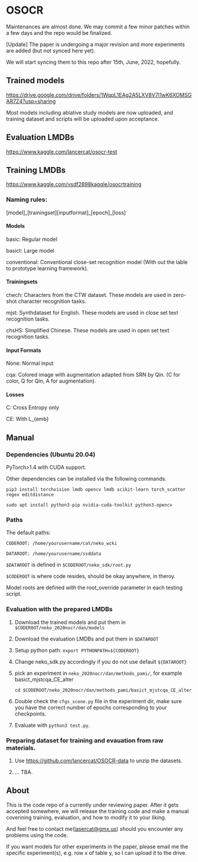 # OSOCR

Maintenances are almost done. We may commit a few minor patches within a few days and the repo would be finalized.  

[Update]
The paper is undergoing a major revision and more experiments are added (but not synced here yet).

We will start syncing them to this repo after 15th, June, 2022, hopefully. 

## Trained models
https://drive.google.com/drive/folders/1WqpL1EAg2A5LXV8V7I1wK6XOMSGAR7Z4?usp=sharing

Most models including ablative study models are now uploaded, and 
training dataset and scripts will be uploaded upon acceptance.


## Evaluation LMDBs
https://www.kaggle.com/lancercat/osocr-test

## Training LMDBs
https://www.kaggle.com/vsdf2898kaggle/osocrtraining


### Naming rules:
\[model\]\_\[trainingset\]\[inputformat\]\_\[epoch\]\_\[loss\]

#### Models
basic: Regular model

basict: Large model

conventional: Conventional close-set recognition model (With out the lable to prototype learning framework).

#### Trainingsets
ctwch: Characters from the CTW dataset. These models are used in zero-shot character recognition tasks. 

mjst: Synthdataset for English.   These models are used in close set text recognition tasks. 

chsHS: Simplified Chinese. These models are used in open set text recognition tasks. 

#### Input Formats
None: Normal input

cqa: Colored image with augmentation adapted from SRN by Qin. (C for color, Q for Qin, A for augmentation).

#### Losses
C: Cross Entropy only

CE: With L_{emb}


## Manual


### Dependencies (Ubuntu 20.04)
PyTorch>1.4 with CUDA support.  

Other dependencies can be installed via the following commands.

```
pip3 install torchvision lmdb opencv lmdb scikit-learn torch_scatter regex editdistance

sudo apt install python3-pip nvidia-cuda-toolkit python3-opencv
```

### Paths
The default paths:
    
    CODEROOT: /home/yourusername/cat/neko_wcki
    
    DATAROOT: /home/yourusername/ssddata
`$DATAROOT` is defined in `$CODEROOT/neko_sdk/root.py` 

`$CODEROOT` is where code resides, should be okay anywhere, in theroy. 

Model roots are defined with the root_override parameter in each testing script.



### Evaluation with the prepared LMDBs
1. Download the trained models and put them in `$CODEROOT/neko_2020nocr/dan/models`

2. Download the evaluation LMDBs and put them in `$DATAROOT`

3. Setup python path:
    ```export PYTHONPATH=${CODEROOT}```

4. Change neko_sdk.py accordingly if you do not use default `${DATAROOT}`

5. pick an experiment in `neko_2020nocr/dan/methods_pami/`, for example basict_mjstcqa_CE_alter
    ```
    cd $CODEROOT/neko_2020nocr/dan/methods_pami/basict_mjstcqa_CE_alter
    ```

6. Double check the `cfgs_scene.py` file in the experiment dir, make sure you have the correct number of epochs corresponding to your checkpoints.

7. Evaluate with `python3 test.py`. 



### Preparing dataset for training and evauation from raw materials.
1. Use https://github.com/lancercat/OSOCR-data to unzip the datasets.

2. ... TBA.

## About
This is the code repo of a currently under reviewing paper. 
After it gets accepted somewhere, we will release the training code and make a manual coverining training, evaluation, and how to modify it to your liking.

And feel free to contact me(lasercat@gmx.us) should you encounter any problems using the code.

If you want models for other experiments in the paper, please email me the specific experiment(s), e.g. row x of table y, so I can upload it to the drive. 


